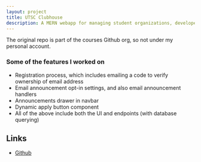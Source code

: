 ```yaml
---
layout: project
title: UTSC Clubhouse
description: A MERN webapp for managing student organizations, developed using Scrum w/ team of 7
---
```


The original repo is part of the courses Github org, so not under my personal account.

### Some of the features I worked on

- Registration process, which includes emailing a code to verify ownership of email address
- Email announcement opt-in settings, and also email announcement handlers
- Announcements drawer in navbar
- Dynamic apply button component
- All of the above include both the UI and endpoints (with database querying)

## Links
- [Github](https://github.com/UTSCCSCC01/finalprojectf22-clubhouse)